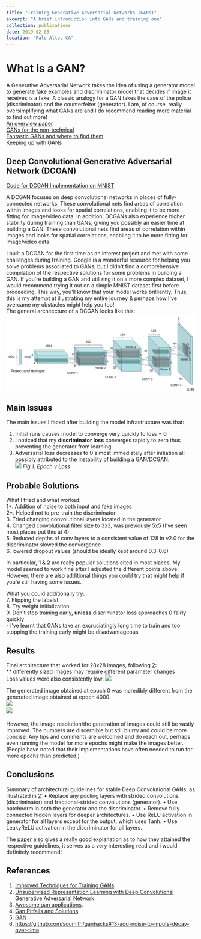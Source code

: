 ```yaml
---
title: "Training Generative Adversarial Networks (GANs)"
excerpt: "A brief introduction into GANs and training one"
collection: publications
date: 2019-02-05
location: "Palo Alto, CA"
---
```


# What is a GAN? 
A Generative Adversarial Network takes the idea of using a generator model to generate fake examples and 
discriminator model that decides if image it receives is a fake. A classic analogy for a GAN takes the case of the police (discriminator) and the counterfeiter (generator). 
I am, of course, really oversimplifying what GANs are and I do recommend reading more material to find out more! <br> 
[An overview paper](https://arxiv.org/abs/1710.07035) <br> 
[GANs for the non-technical](https://www.analyticsvidhya.com/blog/2017/06/introductory-generative-adversarial-networks-gans/) <br> 
[Fantastic GANs and where to find them](http://guimperarnau.com/blog/2017/03/Fantastic-GANs-and-where-to-find-them) <br> 
[Keeping up with GANs](https://medium.com/nurture-ai/keeping-up-with-the-gans-66e89343b46) 

## Deep Convolutional Generative Adversarial Network (DCGAN) 
[Code for DCGAN Implementation on MNIST](https://github.com/kmualim/DCGAN-Keras-Implementation)

A DCGAN focuses on deep convolutional networks in places of fully-connected networks. 
These convolutional nets find areas of correlation within images and looks for spatial correlations, enabling it to be more fitting for image/video data.
In addition, DCGANs also experience higher stability during training than GANs, giving you possibly an easier time at building a GAN. 
These convolutional nets find areas of correlation within images and looks for spatial correlations, enabling it to be more fitting for image/video data.

I built a DCGAN for the first time as an interest project and met with some challenges during training. Google is a wonderful resource for helping you solve problems associated to GANs, but
I didn't find a comprehensive compilation of the respective solutions for some problems in building a GAN.
If you're building a GAN and utilizing it on a more complex dataset, I would recommend trying it out on a simple MNIST dataset first before proceeding. 
This way, you'll know that your model works brilliantly. 
Thus, this is my attempt at illustrating my entire journey & perhaps how I've overcame my obstacles might help you too! 
<br>
The general architecture of a DCGAN looks like this: 
![](https://github.com/kmualim/DCGAN-Keras-Implementation/blob/master/files/dcgan-image.png)

## Main Issues
The main issues I faced after building the model infrastructure was that:
  1. Initial runs causes model to converge very quickly to loss = 0 
  2. I noticed that my <b>discriminator loss</b> converges rapidly to zero thus preventing the generator from learning
  3. Adversarial loss decreases to 0 almost immediately after initiation
all possibly attributed to the instability of building a GAN/DCGAN. <br> 
![](https://github.com/kmualim/kmualim.github.io/blob/master/images/gan-initialrun.png)
  <i> Fig 1. Epoch v Loss </i> 

## Probable Solutions
What I tried and what worked: <br>
  1*. Addition of noise to both input and fake images <br>
  2*. Helped not to pre-train the discriminator <br>
  3. Tried changing convolutional layers located in the generator <br>
  4. Changed convolutional filter size to 3x3, was previously 5x5 (I've seen most places put this at 4) <br>
  5. Reduced depths of conv layers to a consistent value of 128 in v2.0 for the discriminator slowed the convergence <br>
  6. lowered dropout values (should be ideally kept around 0.3-0.6)
  
In particular, <b>1 & 2</b> are really popular solutions cited in most places. 
My model seemed to work fine after I adjusted the different points above. 
However, there are also additional things you could try that might help if you'e still having some issues. 

What you could additionally try: <br>
  7. Flipping the labels!<br>
  8. Try weight initialization <br>
  9. Don’t stop training early, <b>unless</b> discriminator loss approaches 0 fairly quickly <br>
    - I’ve learnt that GANs take an excruciatingly long time to train and too stopping the training early might be disadvantageous <br>

## Results
Final architecture that worked for 28x28 images, following [2](https://arxiv.org/pdf/1511.06434.pdf): <br>
** differently sized images may require different parameter changes 
<br>
Loss values were also consistently low: 
![](https://github.com/kmualim/kmualim.github.io/blob/master/images/final-run.png) <br>

The generated image obtained at epoch 0 was incredibly different from the generated image obtained at epoch 4000: <br>
![](https://github.com/kmualim/kmualim.github.io/blob/master/images/origin-img.png) <br> 
![](https://github.com/kmualim/kmualim.github.io/blob/master/images/final-img.png) <br>
<br>
However, the image resolution/the generation of images could still be vastly improved. The numbers are discernible but still blurry and could be more concise. Any tips and comments are welcomed and do reach out, perhaps even running the model for more epochs might make the images better. (People have noted that their implementations have often needed to run for more epochs than predicted.)

## Conclusions
Summary of architectural guidelines for stable Deep Convolutional GANs, as illustrated in [2](https://arxiv.org/pdf/1511.06434.pdf): 
• Replace any pooling layers with strided convolutions (discriminator) and fractional-strided
convolutions (generator).
• Use batchnorm in both the generator and the discriminator.
• Remove fully connected hidden layers for deeper architectures.
• Use ReLU activation in generator for all layers except for the output, which uses Tanh.
• Use LeakyReLU activation in the discriminator for all layers.

The [paper](https://arxiv.org/pdf/1511.06434.pdf) also gives a really good explanation as to how they attained the respective guidelines, it serves 
as a very interesting read and i would definitely recommend! 

## References 
1. [Improved Techniques for Training GANs](https://arxiv.org/pdf/1606.03498.pdf)
2. [Unsupervised Representation Learning with Deep Convolutional Generative Adversarial Network](https://arxiv.org/pdf/1511.06434.pdf)
3. [Awesome gan applications](https://github.com/nashory/gans-awesome-applications). 
4. [Gan Pitfalls and Solutions](https://medium.com/@utk.is.here/keep-calm-and-train-a-gan-pitfalls-and-tips-on-training-generative-adversarial-networks-edd529764aa)
5. [GAN](https://skymind.ai/wiki/generative-adversarial-network-gan) 
6. https://github.com/soumith/ganhacks#13-add-noise-to-inputs-decay-over-time 

